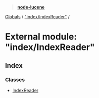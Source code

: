 > **[node-lucene](../README.md)**

[Globals](../README.md) / ["index/IndexReader"](_index_indexreader_.md) /

# External module: "index/IndexReader"

## Index

### Classes

* [IndexReader](../classes/_index_indexreader_.indexreader.md)